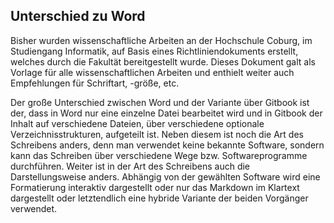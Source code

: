 ## Unterschied zu Word

Bisher wurden wissenschaftliche Arbeiten an der Hochschule Coburg, im Studiengang Informatik, auf Basis eines Richtliniendokuments erstellt, welches durch die Fakultät bereitgestellt wurde. Dieses Dokument galt als Vorlage für alle wissenschaftlichen Arbeiten und enthielt weiter auch Empfehlungen für Schriftart, -größe, etc.

Der große Unterschied zwischen Word und der Variante über Gitbook ist der, dass in Word nur eine einzelne Datei bearbeitet wird und in Gitbook der Inhalt auf verschiedene Dateien, über verschiedene optionale Verzeichnisstrukturen, aufgeteilt ist. Neben diesem ist noch die Art des Schreibens anders, denn man verwendet keine bekannte Software, sondern kann das Schreiben über verschiedene Wege bzw. Softwareprogramme durchführen. Weiter ist in der Art des Schreibens auch die Darstellungsweise anders. Abhängig von der gewählten Software wird eine Formatierung interaktiv dargestellt oder nur das Markdown im Klartext dargestellt oder letztendlich eine hybride Variante der beiden Vorgänger verwendet.

